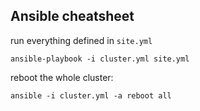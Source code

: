
## Ansible cheatsheet

run everything defined in `site.yml`
```
ansible-playbook -i cluster.yml site.yml
```

reboot the whole cluster:
```
ansible -i cluster.yml -a reboot all
```
